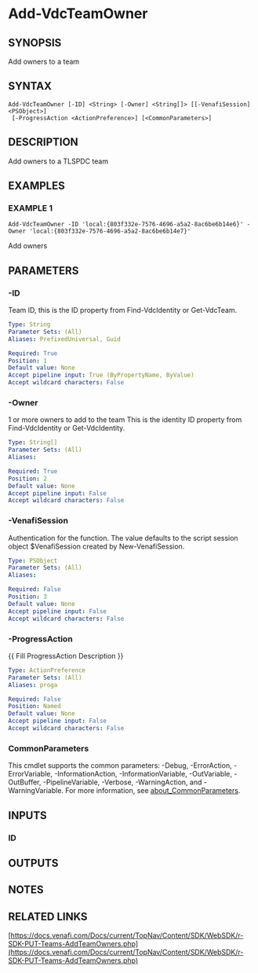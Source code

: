 # Add-VdcTeamOwner

## SYNOPSIS
Add owners to a team

## SYNTAX

```
Add-VdcTeamOwner [-ID] <String> [-Owner] <String[]> [[-VenafiSession] <PSObject>]
 [-ProgressAction <ActionPreference>] [<CommonParameters>]
```

## DESCRIPTION
Add owners to a TLSPDC team

## EXAMPLES

### EXAMPLE 1
```
Add-VdcTeamOwner -ID 'local:{803f332e-7576-4696-a5a2-8ac6be6b14e6}' -Owner 'local:{803f332e-7576-4696-a5a2-8ac6be6b14e7}'
```

Add owners

## PARAMETERS

### -ID
Team ID, this is the ID property from Find-VdcIdentity or Get-VdcTeam.

```yaml
Type: String
Parameter Sets: (All)
Aliases: PrefixedUniversal, Guid

Required: True
Position: 1
Default value: None
Accept pipeline input: True (ByPropertyName, ByValue)
Accept wildcard characters: False
```

### -Owner
1 or more owners to add to the team
This is the identity ID property from Find-VdcIdentity or Get-VdcIdentity.

```yaml
Type: String[]
Parameter Sets: (All)
Aliases:

Required: True
Position: 2
Default value: None
Accept pipeline input: False
Accept wildcard characters: False
```

### -VenafiSession
Authentication for the function.
The value defaults to the script session object $VenafiSession created by New-VenafiSession.

```yaml
Type: PSObject
Parameter Sets: (All)
Aliases:

Required: False
Position: 3
Default value: None
Accept pipeline input: False
Accept wildcard characters: False
```

### -ProgressAction
{{ Fill ProgressAction Description }}

```yaml
Type: ActionPreference
Parameter Sets: (All)
Aliases: proga

Required: False
Position: Named
Default value: None
Accept pipeline input: False
Accept wildcard characters: False
```

### CommonParameters
This cmdlet supports the common parameters: -Debug, -ErrorAction, -ErrorVariable, -InformationAction, -InformationVariable, -OutVariable, -OutBuffer, -PipelineVariable, -Verbose, -WarningAction, and -WarningVariable. For more information, see [about_CommonParameters](http://go.microsoft.com/fwlink/?LinkID=113216).

## INPUTS

### ID
## OUTPUTS

## NOTES

## RELATED LINKS

[https://docs.venafi.com/Docs/current/TopNav/Content/SDK/WebSDK/r-SDK-PUT-Teams-AddTeamOwners.php](https://docs.venafi.com/Docs/current/TopNav/Content/SDK/WebSDK/r-SDK-PUT-Teams-AddTeamOwners.php)

